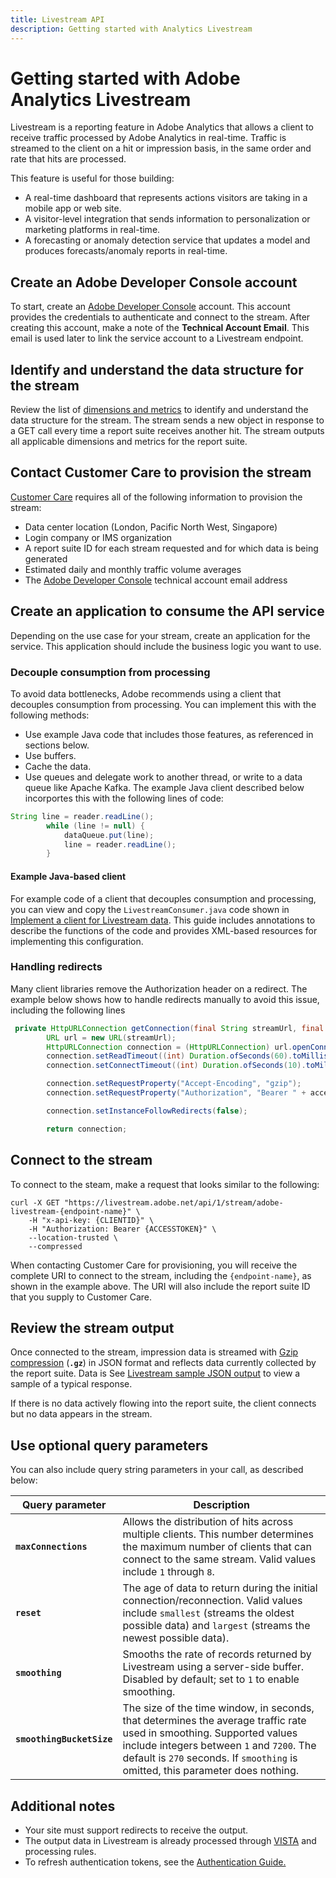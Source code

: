 ```yaml
---
title: Livestream API
description: Getting started with Analytics Livestream
---
```


# Getting started with Adobe Analytics Livestream

Livestream is a reporting feature in Adobe Analytics that allows a client to receive traffic processed by Adobe Analytics in real-time. Traffic is streamed to the client on a hit or impression basis, in the same order and rate that hits are processed.

This feature is useful for those building:

* A real-time dashboard that represents actions visitors are taking in a mobile app or web site.
* A visitor-level integration that sends information to personalization or marketing platforms in real-time.
* A forecasting or anomaly detection service that updates a model and produces forecasts/anomaly reports in real-time.

## Create an Adobe Developer Console account

To start, create an [Adobe Developer Console](https://www.adobe.io/authentication/auth-methods.html#!AdobeDocs/adobeio-auth/master/AuthenticationOverview/ServiceAccountIntegration.md) account. This account provides the credentials to authenticate and connect to the stream. After creating this account, make a note of the **Technical Account Email**. This email is used later to link the service account to a Livestream endpoint.

## Identify and understand the data structure for the stream

Review the list of [dimensions and metrics](variable-reference.md) to identify and understand the data structure for the stream. The stream sends a new object in response to a GET call every time a report suite receives another hit. The stream outputs all applicable dimensions and metrics for the report suite. 

## Contact Customer Care to provision the stream

[Customer Care](https://helpx.adobe.com/contact.html) requires all of the following information to provision the stream:

* Data center location (London, Pacific North West, Singapore)
* Login company or IMS organization
* A report suite ID for each stream requested and for which data is being generated
* Estimated daily and monthly traffic volume averages
* The [Adobe Developer Console](https://developer.adobe.com/console/home) technical account email address

## Create an application to consume the API service

Depending on the use case for your stream, create an application for the service. This application should include the business logic you want to use. 

### Decouple consumption from processing

To avoid data bottlenecks, Adobe recommends using a client that decouples consumption from processing. You can implement this with the following methods:
* Use example Java code that includes those features, as referenced in sections below.
* Use buffers.
* Cache the data.
* Use queues and delegate work to another thread, or write to a data queue like Apache Kafka. The example Java client described below incorportes this with the following lines of code:

```java
String line = reader.readLine();
        while (line != null) {
            dataQueue.put(line);
            line = reader.readLine();
        }
```

#### Example Java-based client

For example code of a client that decouples consumption and processing, you can view and copy the `LivestreamConsumer.java` code shown in [Implement a client for Livestream data](https://developer.adobe.com/analytics-apis/docs/2.0/guides/endpoints/livestream/clientcode/). This guide includes annotations to describe the functions of the code and provides XML-based resources for implementing this configuration. 

### Handling redirects

Many client libraries remove the Authorization header on a redirect. The example below shows how to handle redirects manually to avoid this issue, including the following lines

```java
 private HttpURLConnection getConnection(final String streamUrl, final String accessToken) throws IOException {
        URL url = new URL(streamUrl);
        HttpURLConnection connection = (HttpURLConnection) url.openConnection();
        connection.setReadTimeout((int) Duration.ofSeconds(60).toMillis());
        connection.setConnectTimeout((int) Duration.ofSeconds(10).toMillis());

        connection.setRequestProperty("Accept-Encoding", "gzip");
        connection.setRequestProperty("Authorization", "Bearer " + accessToken);

        connection.setInstanceFollowRedirects(false);

        return connection;
```

## Connect to the stream

To connect to the steam, make a request that looks similar to the following:


```curl
curl -X GET "https://livestream.adobe.net/api/1/stream/adobe-livestream-{endpoint-name}" \
    -H "x-api-key: {CLIENTID}" \
    -H "Authorization: Bearer {ACCESSTOKEN}" \
    --location-trusted \
    --compressed
```

When contacting Customer Care for provisioning, you will receive the complete URI to connect to the stream, including the `{endpoint-name}`, as shown in the example above. The URI will also include the report suite ID that you supply to Customer Care. 

## Review the stream output

Once connected to the stream, impression data is streamed with [Gzip compression](https://www.gnu.org/software/gzip/manual/gzip.html) (**`.gz`**) in JSON format and reflects data currently collected by the report suite. Data is See [Livestream sample JSON output](example-output.md) to view a sample of a typical response.

If there is no data actively flowing into the report suite, the client connects but no data appears in the stream.

## Use optional query parameters

You can also include query string parameters in your call, as described below:

Query parameter | Description
---|---
**`maxConnections`** | Allows the distribution of hits across multiple clients. This number determines the maximum number of clients that can connect to the same stream. Valid values include `1` through `8`.
**`reset`** | The age of data to return during the initial connection/reconnection. Valid values include `smallest` (streams the oldest possible data) and `largest` (streams the newest possible data).
**`smoothing`** | Smooths the rate of records returned by Livestream using a server-side buffer. Disabled by default; set to `1` to enable smoothing.
**`smoothingBucketSize`** | The size of the time window, in seconds, that determines the average traffic rate used in smoothing. Supported values include integers between `1` and `7200`. The default is `270` seconds. If `smoothing` is omitted, this parameter does nothing.

## Additional notes

* Your site must support redirects to receive the output.
* The output data in Livestream is already processed through [VISTA](https://experienceleague.adobe.com/docs/analytics/technotes/vista.html) and processing rules.
* To refresh authentication tokens, see the [Authentication Guide.](https://developer.adobe.com/developer-console/docs/guides/authentication/UserAuthentication/IMS/#refreshing-access-tokens)
